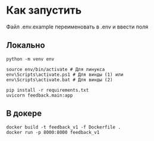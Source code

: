 # Как запустить 
Файл .env.example переименовать в .env и ввести поля

## Локально
```
python -m venv env

source env/bin/activate # Для линукса
env\Scripts\activate.ps1 # Для винды (1) или
env\Scripts\activate.bat # Для винды (2)

pip install -r requirements.txt
uvicorn feedback.main:app
```

## В докере
```
docker build -t feedback_v1 -f Dockerfile .
docker run -p 8000:8000 feedback_v1 
```
